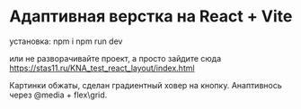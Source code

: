 # Адаптивная верстка на React + Vite
установка:
npm i
npm run dev

или не разворачивайте проект, а просто зайдите сюда 
https://stas11.ru/KNA_test_react_layout/index.html

Картинки обжаты, сделан градиентный ховер на кнопку.
Анаптивнось через @media + flex\grid.
